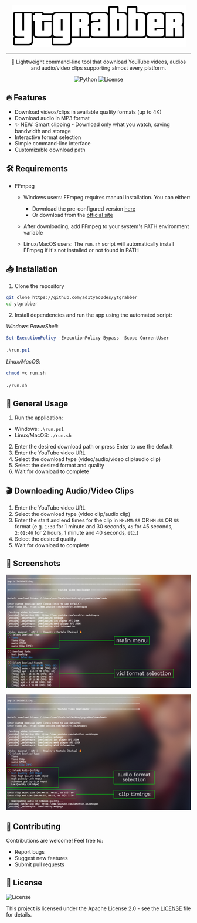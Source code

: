 <div align="center">

![YTGrabber](./docs/logo.png)

<hr>

🎥 Lightweight command-line tool that download YouTube videos, audios and audio/video clips supporting almost every platform.

![Python](https://img.shields.io/badge/Python-FFD43B?style=for-the-badge&logo=python&logoColor=blue)
![License](https://img.shields.io/badge/license-Apache%202.0-orange.svg?style=for-the-badge)

</div>

## 🔥 Features

- Download videos/clips in available quality formats (up to 4K)
- Download audio in MP3 format 
- ✨ NEW: Smart clipping - Download only what you watch, saving bandwidth and storage
- Interactive format selection
- Simple command-line interface
- Customizable download path

## 🛠️ Requirements

- FFmpeg
  - Windows users: FFmpeg requires manual installation. You can either:
    - Download the pre-configured version [here](https://drive.google.com/file/d/1dUmR4yQwsSH_h2bSUYTa9NOjui8g3zgQ/view?usp=drive_link)
    - Or download from the [official site](https://ffmpeg.org/download.html)
  - After downloading, add FFmpeg to your system's PATH environment variable

  - Linux/MacOS users: The `run.sh` script will automatically install FFmpeg if it's not installed or not found in PATH

## 📥 Installation

1. Clone the repository
```bash
git clone https://github.com/ad1tyac0des/ytgrabber
cd ytgrabber
```

2. Install dependencies and run the app using the automated script:

*Windows PowerShell*:
```powershell
Set-ExecutionPolicy -ExecutionPolicy Bypass -Scope CurrentUser

.\run.ps1
```


*Linux/MacOS*:
```bash
chmod +x run.sh

./run.sh
```

## 🚀 General Usage

1. Run the application:
  - Windows: `.\run.ps1`
  - Linux/MacOS: `./run.sh`

2. Enter the desired download path or press Enter to use the default
3. Enter the YouTube video URL
4. Select the download type (video/audio/video clip/audio clip)
5. Select the desired format and quality
6. Wait for download to complete

## 🎬 Downloading Audio/Video Clips

1. Enter the YouTube video URL
2. Select the download type (video clip/audio clip)
3. Enter the start and end times for the clip in `HH:MM:SS` OR `MM:SS` OR `SS` format (e.g. `1:30` for 1 minute and 30 seconds, `45` for 45 seconds, `2:01:40` for 2 hours, 1 minute and 40 seconds, etc.)
4. Select the desired quality
5. Wait for download to complete

## 📸 Screenshots

<div align="center">

![Screenshot 1](./docs/screenshots/screenshot1.png)

![Screenshot 2](./docs/screenshots/screenshot2.png)

</div>

## 🤝 Contributing

Contributions are welcome! Feel free to:

- Report bugs
- Suggest new features
- Submit pull requests

## 📄 License 
![License](https://img.shields.io/badge/license-Apache%202.0-orange.svg?style=for-the-badge)
<br>

This project is licensed under the Apache License 2.0 - see the [LICENSE](LICENSE) file for details.